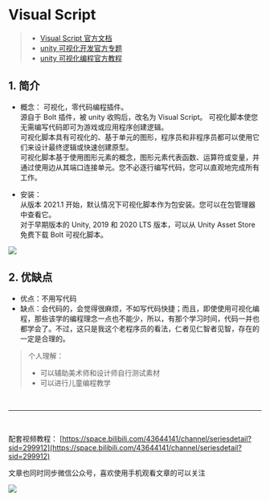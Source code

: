 # Visual Script

> - [Visual Script 官方文档](https://docs.unity3d.com/Packages/com.unity.visualscripting@1.7/manual/index.html)
> - [unity 可视化开发官方专题](https://unity.com/cn/products/unity-visual-scripting)
> - [unity 可视化编程官方教程](https://learn.unity.com/project/introduction-to-visual-scripting)

## 1. 简介

- 概念：
  可视化，零代码编程插件。  
   源自于 Bolt 插件，被 unity 收购后，改名为 Visual Script。
  可视化脚本使您无需编写代码即可为游戏或应用程序创建逻辑。  
   可视化脚本具有可视化的、基于单元的图形，程序员和非程序员都可以使用它们来设计最终逻辑或快速创建原型。  
   可视化脚本基于使用图形元素的概念，图形元素代表函数、运算符或变量，并通过使用边从其端口连接单元。您不必逐行编写代码，您可以直观地完成所有工作。

- 安装：  
   从版本 2021.1 开始，默认情况下可视化脚本作为包安装。您可以在包管理器中查看它。  
   对于早期版本的 Unity, 2019 和 2020 LTS 版本，可以从 Unity Asset Store 免费下载 Bolt 可视化脚本。

![](/imgs/unity_visualScript.png)

## 2. 优缺点

- 优点：不用写代码
- 缺点：会代码的，会觉得很麻烦，不如写代码快捷；而且，即使使用可视化编程，那些该学的编程理念一点也不能少，所以，有那个学习时间，代码一并也都学会了。不过，这只是我这个老程序员的看法，仁者见仁智者见智，存在的一定是合理的。

> 个人理解：
>
> - 可以辅助美术师和设计师自行测试素材
> - 可以进行儿童编程教学

<br>
<hr>
<br>

配套视频教程：
[https://space.bilibili.com/43644141/channel/seriesdetail?sid=299912](https://space.bilibili.com/43644141/channel/seriesdetail?sid=299912)

文章也同时同步微信公众号，喜欢使用手机观看文章的可以关注

![](/imgs/微信公众号二维码.jpg)
